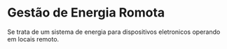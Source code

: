 # Gestão de Energia Romota
Se trata de um sistema de energia para dispositivos eletronicos operando em locais remoto.
